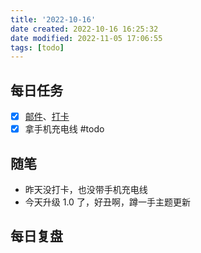 ```yaml
---
title: '2022-10-16'
date created: 2022-10-16 16:25:32
date modified: 2022-11-05 17:06:55
tags: [todo]
---
```


## 每日任务

- [x] [邮件](https://email.ustc.edu.cn/coremail/)、[打卡](https://weixine.ustc.edu.cn/2020/login)
- [x] 拿手机充电线 #todo

## 随笔

- 昨天没打卡，也没带手机充电线
- 今天升级 1.0 了，好丑啊，蹲一手主题更新

## 每日复盘
